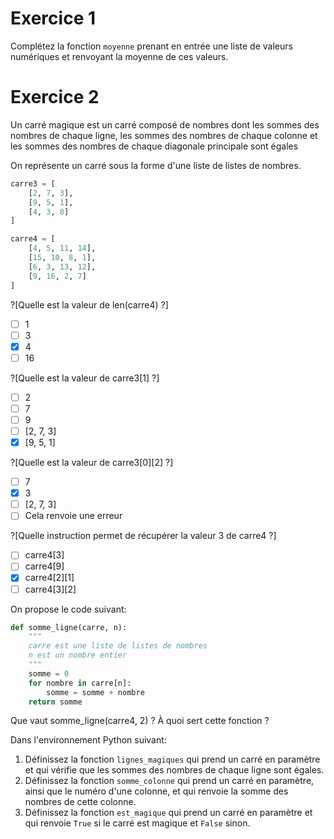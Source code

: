 # Exercice 1

Complétez la fonction `moyenne` prenant en entrée une liste de valeurs numériques et renvoyant la moyenne de ces valeurs.

# Exercice 2

Un carré magique est un carré composé de nombres dont les sommes des nombres de chaque ligne, 
les sommes des nombres de chaque colonne et les sommes des nombres de chaque diagonale principale sont égales

On représente un carré sous la forme d'une liste de listes de nombres.

```python runnable
carre3 = [
    [2, 7, 3],
    [9, 5, 1],
    [4, 3, 8]
]

carre4 = [
    [4, 5, 11, 14],
    [15, 10, 8, 1],
    [6, 3, 13, 12],
    [9, 16, 2, 7]
]
```

?[Quelle est la valeur de len(carre4) ?]
-[ ] 1
-[ ] 3
-[X] 4
-[ ] 16

?[Quelle est la valeur de carre3[1] ?]
-[ ] 2
-[ ] 7
-[ ] 9
-[ ] [2, 7, 3]
-[X] [9, 5, 1]

?[Quelle est la valeur de carre3[0][2] ?]
-[ ] 7
-[X] 3
-[ ] [2, 7, 3]
-[ ] Cela renvoie une erreur

?[Quelle instruction permet de récupérer la valeur 3 de carre4 ?]
-[ ] carre4[3]
-[ ] carre4[9]
-[X] carre4[2][1]
-[ ] carre4[3][2]

On propose le code suivant:
```python
def somme_ligne(carre, n):
    """
    carre est une liste de listes de nombres
    n est un nombre entier
    """
    somme = 0
    for nombre in carre[n]:
        somme = somme + nombre
    return somme
```

Que vaut somme_ligne(carre4, 2) ? À quoi sert cette fonction ?

Dans l'environnement Python suivant:
1. Définissez la fonction `lignes_magiques` qui prend un carré en paramètre et qui vérifie que les sommes des nombres de chaque ligne sont égales.
1. Définissez la fonction `somme_colonne` qui prend un carré en paramètre, ainsi que le numéro d'une colonne, et qui renvoie la somme des nombres de cette colonne.
1. Définissez la fonction `est_magique` qui prend un carré en paramètre et qui renvoie `True` si le carré est magique et `False` sinon.

